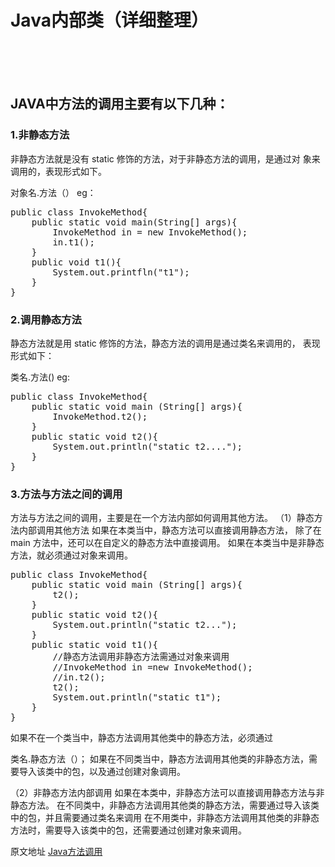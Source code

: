 <h1>Java内部类（详细整理）</h1>
<br>
<br>
<br>

<h2>JAVA中方法的调用主要有以下几种：</h2>
<h3>1.非静态方法</h3>
非静态方法就是没有 static 修饰的方法，对于非静态方法的调用，是通过对 象来调用的，表现形式如下。

对象名.方法（）
eg：

<pre>public class InvokeMethod{
    public static void main(String[] args){
        InvokeMethod in = new InvokeMethod();
        in.t1();
    }
    public void t1(){
        System.out.printfln("t1");
    }
}</pre>
<h3>2.调用静态方法</h3>
静态方法就是用 static 修饰的方法，静态方法的调用是通过类名来调用的， 表现形式如下：

类名.方法()
eg:

<pre>public class InvokeMethod{
    public static void main (String[] args){
        InvokeMethod.t2();
    }
    public static void t2(){
        System.out.println("static t2....");
    }
}</pre>
<h3>3.方法与方法之间的调用</h3>
方法与方法之间的调用，主要是在一个方法内部如何调用其他方法。
（1）静态方法内部调用其他方法
如果在本类当中，静态方法可以直接调用静态方法，
除了在 main 方法中，还可以在自定义的静态方法中直接调用。
如果在本类当中是非静态方法，就必须通过对象来调用。

<pre>public class InvokeMethod{
    public static void main (String[] args){
        t2();
    }
    public static void t2(){
        System.out.println("static t2...");
    }
    public static void t1(){
        //静态方法调用非静态方法需通过对象来调用
        //InvokeMethod in =new InvokeMethod();
        //in.t2();
        t2();
        System.out.println("static t1");
    }
}</pre>
如果不在一个类当中，静态方法调用其他类中的静态方法，必须通过

类名.静态方法（）；
如果在不同类当中，静态方法调用其他类的非静态方法，需要导入该类中的包，以及通过创建对象调用。

（2）非静态方法内部调用
如果在本类中，非静态方法可以直接调用静态方法与非静态方法。
在不同类中，非静态方法调用其他类的静态方法，需要通过导入该类中的包，并且需要通过类名来调用
在不用类中，非静态方法调用其他类的非静态方法时，需要导入该类中的包，还需要通过创建对象来调用。


原文地址 <a href="http://www.imooc.com/article/13423">Java方法调用</a>
